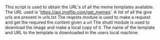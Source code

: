 This script is used to obtain the URL's of all the meme templates available.
The URL used is 'https://api.imgflip.com/get_memes'.
A list of all the give urls are present in urls.txt
The reqests module is used to make a request and get the required the content given a url
The shutil module is used to download the image and make a local copy of it.
The name of the template and URL to the template is downloaded in the users local machine.
